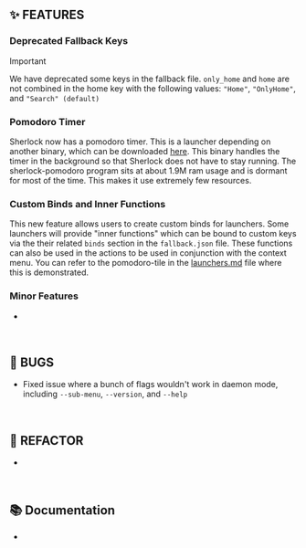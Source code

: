 ## ✨ FEATURES

### Deprecated Fallback Keys

> [!IMPORTANT]
> We have deprecated some keys in the fallback file. `only_home` and `home` are
> not combined in the home key with the following values: `"Home"`,
> `"OnlyHome"`, and `"Search" (default)`

### Pomodoro Timer

Sherlock now has a pomodoro timer. This is a launcher depending on another
binary, which can be downloaded
[here](https://github.com/Skxxtz/sherlock-pomodoro). This binary handles the
timer in the background so that Sherlock does not have to stay running. The
sherlock-pomodoro program sits at about 1.9M ram usage and is dormant for most
of the time. This makes it use extremely few resources.

### Custom Binds and Inner Functions

This new feature allows users to create custom binds for launchers. Some
launchers will provide "inner functions" which can be bound to custom keys via
the their related `binds` section in the `fallback.json` file. These functions
can also be used in the actions to be used in conjunction with the context
menu. You can refer to the pomodoro-tile in the
[launchers.md](https://github.com/Skxxtz/sherlock/blob/main/docs/launchers.md)
file where this is demonstrated.

### Minor Features

-

<br>

## 🐞 BUGS

- Fixed issue where a bunch of flags wouldn't work in daemon mode, including `--sub-menu`, `--version`, and `--help`

<br>

## 🔧 REFACTOR

-

<br>

## 📚 Documentation

-

<br>

